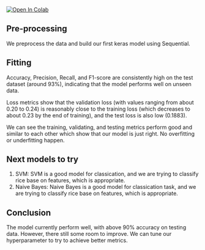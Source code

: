 <a target="_blank" href="[https://colab.research.google.com/gist/chizhang9135/f08e621c3ddad2495caef1649decc68f/milestone2.ipynb](https://colab.research.google.com/drive/1kSHfct3UeFsFB2DUTZJE6G6X70RQnjvS?usp=sharing)">
  <img src="https://colab.research.google.com/assets/colab-badge.svg" alt="Open In Colab"/>
</a>

## Pre-processing
We preprocess the data and build our first keras model using Sequential. 

## Fitting
Accuracy, Precision, Recall, and F1-score are consistently high on the test dataset (around 93%), indicating that the model performs well on unseen data.

Loss metrics show that the validation loss (with values ranging from about 0.20 to 0.24) is reasonably close to the training loss (which decreases to about 0.23 by the end of training), and the test loss is also low (0.1883).

We can see the training, validating, and testing metrics perform good and similar to each other which show that our model is just right. No overfitting or underfitting happen.


## Next models to try
1. SVM: SVM is a good model for classication, and we are trying to classify rice base on features, which is appropriate. 
2. Naive Bayes: Naive Bayes is a good model for classication task, and we are trying to classify rice base on features, which is appropriate.

## Conclusion
The model currently perform well, with above 90% accuracy on testing data. However, there still some room to improve. We can tune our hyperparameter to try to achieve better metrics.